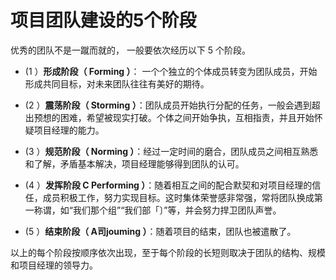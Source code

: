 # 项目团队建设的5个阶段


优秀的团队不是一蹴而就的， 一般要依次经历以下 5 个阶段。

- (1 ）**形成阶段（ Forming ）**： 一个个独立的个体成员转变为团队成员，开始形成共同目标，对未来团队往往有美好的期待。

- (2 ）**震荡阶段（ Storming ）**：团队成员开始执行分配的任务，一般会遇到超出预想的困难，希望被现实打破。个体之间开始争执，互相指责，并且开始怀疑项目经理的能力。

- (3 ）**规范阶段（ Norming ）**：经过一定时间的磨合，团队成员之间相互熟悉和了解，矛盾基本解决，项目经理能够得到团队的认可。

- (4 ）**发挥阶段 C Performing ）**：随着相互之间的配合默契和对项目经理的信任，成员积极工作，努力实现目标。这时集体荣誉感非常强，常将团队换成第一称谓，如“我们那个组”“我们部「〕”等，并会努力捍卫团队声誉。

- (5 ）**结束阶段（ A司jouming ）**：随着项目的结束，团队也被遣散了。

以上的每个阶段按顺序依次出现，至于每个阶段的长短则取决于团队的结构、规模和项目经理的领导力。